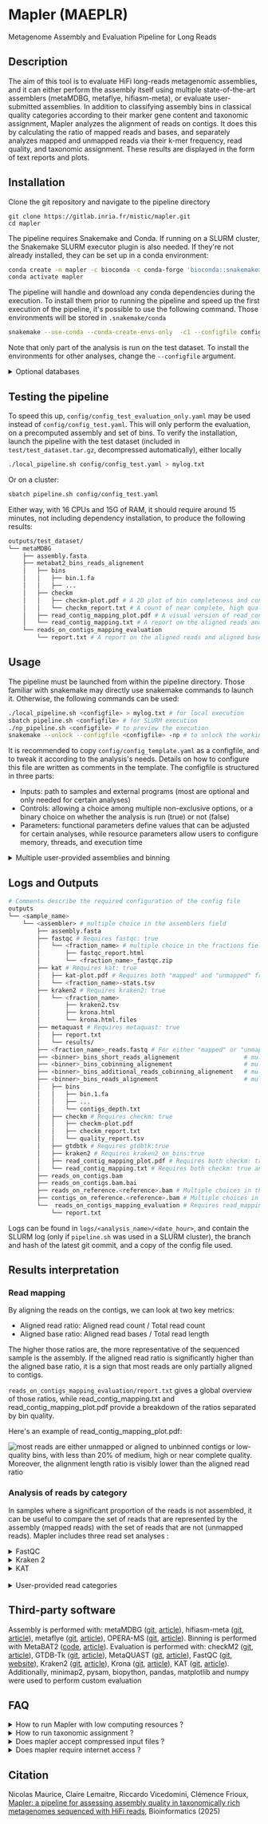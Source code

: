 # Mapler (MAEPLR)
Metagenome Assembly and Evaluation Pipeline for Long Reads


## Description
The aim of this tool is to evaluate HiFi long-reads metagenomic assemblies, and it can either perform the assembly itself using multiple state-of-the-art assemblers (metaMDBG, metaflye, hifiasm-meta), or evaluate user-submitted assemblies. In addition to classifying assembly bins in classical quality categories according to their marker gene content and taxonomic assignment, Mapler analyzes the alignment of reads on contigs. It does this by calculating the ratio of mapped reads and bases, and separately analyzes mapped and unmapped reads via their k-mer frequency, read quality, and taxonomic assignment. These results are displayed in the form of text reports and plots.

## Installation

Clone the git repository and navigate to the pipeline directory
```
git clone https://gitlab.inria.fr/mistic/mapler.git
cd mapler
```

The pipeline requires Snakemake and Conda. If running on a SLURM cluster, the Snakemake SLURM executor plugin is also needed. If they're not already installed, they can be set up in a conda environment:

```bash
conda create -n mapler -c bioconda -c conda-forge 'bioconda::snakemake>=8.28' 'conda-forge::conda>=24.1.2' bioconda::snakemake-executor-plugin-slurm 
conda activate mapler
```

The pipeline will handle and download any conda dependencies during the execution.
To install them prior to running the pipeline and speed up the first execution of the pipeline, it's possible to use the following command.
Those environments will be stored in `.snakemake/conda`

```bash
snakemake --use-conda --conda-create-envs-only  -c1 --configfile config/config_test.yaml
```
Note that only part of the analysis is run on the test dataset. 
To install the environments for other analyses, change the `--configfile` argument.

<details>
	<summary>Optional databases</summary>

   To run taxonomic assignment, both Kraken 2 (reads) and GTDB-Tk (bins) require external databases. If used, their path must be indicated in the configfile (kraken2db and gtdbtk_database).
   If not already available, several Kraken 2 databases are available [here](https://benlangmead.github.io/aws-indexes/k2), to be chosen depending on targeted taxa and available disk space. The GTDB-Tk reference data can be found [here](https://ecogenomics.github.io/GTDBTk/installing/index.html#installing-gtdbtk-reference-data).

</details>


## Testing the pipeline
To speed this up, `config/config_test_evaluation_only.yaml` may be used instead of `config/config_test.yaml`. This will only perform the evaluation, on a precomputed assembly and set of bins. 
To verify the installation, launch the pipeline with the test dataset (included in `test/test_dataset.tar.gz`, decompressed automatically), either locally
```bash
./local_pipeline.sh config/config_test.yaml > mylog.txt
```
Or on a cluster:
```bash
sbatch pipeline.sh config/config_test.yaml
```
Either way, with 16 CPUs and 15G of RAM, it should require around 15 minutes, not including dependency installation, to produce the following results: 
```bash
outputs/test_dataset/
└── metaMDBG
    ├── assembly.fasta
    ├── metabat2_bins_reads_alignement
    │   ├── bins
    │   │   ├── bin.1.fa
    │   │   ├── ...
    │   ├── checkm
    │   │   ├── checkm-plot.pdf # A 2D plot of bin completeness and contamination
    │   │   └── checkm_report.txt # A count of near complete, high quality, medium quality and low quality bins, followed by details on each bins
    │   ├── read_contig_mapping_plot.pdf # A visual version of read_contig_mapping.txt
    │   └── read_contig_mapping.txt # A report on the aligned reads and aligned bases ratios, split by bin quality
    └── reads_on_contigs_mapping_evaluation
        └── report.txt # A report on the aligned reads and aligned bases ratios
```

## Usage
The pipeline must be launched from within the pipeline directory. Those familiar with snakemake may directly use snakemake commands to launch it. Otherwise, the following commands can be used:  
```bash
./local_pipeline.sh <configfile> > mylog.txt # for local execution
sbatch pipeline.sh <configfile> # for SLURM execution
./np_pipeline.sh <configfile> # to preview the execution
snakemake --unlock --configfile <configfile> -np # to unlock the working directory after a crash
```
It is recommended to copy `config/config_template.yaml` as a configfile, and to tweak it according to the analysis's needs. 
Details on how to configure this file are written as comments in the template. The configfile is structured in three parts:
- Inputs: path to samples and external programs (most are optional and only needed for certain analyses)
- Controls: allowing a choice among multiple non-exclusive options, or a binary choice on whether the analysis is run (true) or not (false)
- Parameters: functional parameters define values that can be adjusted for certain analyses, while resource parameters allow users to configure memory, threads, and execution time

<details>
	<summary>Multiple user-provided assemblies and binning</summary>

   To use multiple user-provided assemblies and binning, you can either run them one at a time, or put the corresponding files (via a copy or the creation of a symbolic link) the assembly and/or bins like this:
   ```bash
   outputs/<sample_name>/<custom_assembly_process>/assembly.fasta
   outputs/<sample_name>/<assembly>/<custom_binning_process>_bins_reads_alignement/bins/<bins.fa>
   ```
   
   Then, in the configfile, insert <custom_assembly_process> in the list of assemblers and/or <custom_binning_process> in the list of binners, and launch the pipeline as usual. It should look something like this: 
   
   ```bash
   samples: 
      - name: <sample_name>
        read_path: </read/path.fastq>
      - name: <another_sample_name>
        read_path: </read/path.fastq>
   [...]
   assemblers: # uncomment assemblers to use them
   # - metaMDBG
    - <custom_assembly_process>
   [...]
   binners: # uncomment binners to use them
   # - metabat2
    - <custom_binning_process>
   ```
   Please note that <custom_assembly_process> cannot have the same name as any of the built-in assembly processes (metaMDBG, custom_assembly, metaflye, hifiasm_meta, operaMS). Likewise, the <custom_binning_process> cannot have the same name as any of the built-in binning processes (metabat2, custom)

</details>

## Logs and Outputs
```bash
# Comments describe the required configuration of the config file
outputs
└── <sample_name>
    └── <assembler> # multiple choice in the assemblers field
        ├── assembly.fasta
        ├── fastqc # Requires fastqc: true
        │   └── <fraction_name> # multiple choice in the fractions field
        │       ├── fastqc_report.html
        │       └── <fraction_name>_fastqc.zip
        ├── kat # Requires kat: true
        │   ├── kat-plot.pdf # Requires both "mapped" and "unmapped" fractions
        │   └── <fraction_name>-stats.tsv
        ├── kraken2 # Requires kraken2: true
        │   └── <fraction_name>
        │       ├── kraken2.tsv
        │       ├── krona.html
        │       └── krona.html.files
        ├── metaquast # Requires metaquast: true
        │   ├── report.txt
        │   └── results/
        ├── <fraction_name>_reads.fastq # For either "mapped" or "unmapped" fraction analysis
        ├── <binner>_bins_short_reads_alignement                  # multiple choices in the binners field. Requires short_read_binning: true
        ├── <binner>_bins_cobinning_alignement                    # multiple choices in the binners field. Requires short_read_cobinning: true
        ├── <binner>_bins_additional_reads_cobinning_alignement   # multiple choices in the binners field. Requires additional_reads_cobinning: true
        ├── <binner>_bins_reads_alignement                        # multiple choices in the binners field. Requires binning: true
        │   ├── bins
        │   │   ├── bin.1.fa
        │   │   ├── ...
        │   │   └── contigs_depth.txt
        │   ├── checkm # Requires checkm: true
        │   │   ├── checkm-plot.pdf
        │   │   ├── checkm_report.txt
        │   │   └── quality_report.tsv
        │   ├── gtdbtk # Requires gtdbtk:true
        │   ├── kraken2 # Requires kraken2_on_bins:true
        │   ├── read_contig_mapping_plot.pdf # Requires both checkm: true and read_mapping_evaluation: true
        │   └── read_contig_mapping.txt # Requires both checkm: true and read_mapping_evaluation: true
        ├── reads_on_contigs.bam
        ├── reads_on_contigs.bam.bai
        ├── reads_on_reference.<reference>.bam # Multiple choices in the reference_genomes field. Requires reference_mapping_evaluation:true
        ├── contigs_on_reference.<reference>.bam # Multiple choices in the reference_genomes field. Requires reference_mapping_evaluation:true
        └──  reads_on_contigs_mapping_evaluation # Requires read_mapping_evaluation: true
            └── report.txt
```
Logs can be found in `logs/<analysis_name>/<date_hour>`, and contain the SLURM log (only if `pipeline.sh` was used in a SLURM cluster), the branch and hash of the latest git commit, and a copy of the config file used.

## Results interpretation
### Read mapping
By aligning the reads on the contigs, we can look at two key metrics: 
 - Aligned read ratio: Aligned read count / Total read count
 - Aligned base ratio: Aligned read bases / Total read length

The higher those ratios are, the more representative of the sequenced sample is the assembly.
If the aligned read ratio is significantly higher than the aligned base ratio, it is a sign that most reads are only partially aligned to contigs.

`reads_on_contigs_mapping_evaluation/report.txt` gives a global overview of those ratios, while read_contig_mapping.txt and read_contig_mapping_plot.pdf provide a breakdown of the ratios separated by bin quality. 

Here's an example of read_contig_mapping_plot.pdf: 

![most reads are either unmapped or aligned to unbinned contigs or low-quality bins, with less than 20% of medium, high or near complete quality. Moreover, the alignment length ratio is visibly lower than the aligned read ratio](https://gitlab.inria.fr/-/project/48336/uploads/f84ee66686f8f09a7f335e836c0b4ef1/Screenshot_from_2025-02-26_15-28-45.png)

### Analysis of reads by category
In samples where a significant proportion of the reads is not assembled, it can be useful to compare the set of reads that are represented by the assembly (mapped reads) with the set of reads that are not (unmapped reads).
Mapler includes three read set analyses :
<details>
	<summary>FastQC</summary>
   
   With fastQC, it's possible to look into basic differences between the sets of reads. Generally, the unmapped reads are slightly shorter and of slightly worse quality than the assembled reads on average. 
   They can also tend to have a different GC ratio, but this is unlikely to reflect an actual assembly bias and more likely to be the result of a particular high abundance population being assembled better and happening to have a specific GC ratio.

Here's an example of fastqc_report.html: 
![Per base sequence quality plot](https://gitlab.inria.fr/-/project/48336/uploads/5b9bc2c9322a112c9799f9c49fbd9a37/image.png)
</details>
<details>
	<summary>Kraken 2</summary>

   By exploring the Krona plots, it's possible to check whether some taxa are only present in the unassembled portion of the reads, or whether some species have only been partially assembled, being present in both of the assembled and unassembled parts of the assembly. 
   Here's an example of krona.html: 
![Krona plot](https://gitlab.inria.fr/-/project/48336/uploads/41595f9710202edc41488a34d20c6055/image.png)


</details>
<details>
	<summary>KAT</summary>

   By computing the abundance of each read (via its median k-mer abundance) from the full set of reads, it is possible to check whether some abundances are better assembled than others. 
   Typically, low abundance reads are more libely to be more abundant in the unmapped portions, but the proportion and abundance threshold may very depending on the assembler used.
   Here's an example of `kat-plot.pdf`: 

   ![A plot showing the abundance of unmapped reads, mostly unique, with some more abundant reads, in a sort of exponential decay with some reads with a median k-mer occurrence of 2 or even 3, and mapped reads, also looking like an exponential decay, with with a less sharp decay, with still some reads with a median k-mer occurrence of 16](https://gitlab.inria.fr/-/project/48336/uploads/c573bd3e4c4c5a972da11e02dd868e00/Screenshot_from_2025-02-26_15-31-27.png)

</details>

<br>
<details>
	<summary>User-provided read categories</summary>

   Just like with user-provided assemblies, additional read categories can be inserted (via a file copy or the creation of a symbolic link) in the pipeline, and will be treated like any other: 
   ```bash
   outputs/<sample_name>/<assembler>/<fraction_name>_reads.fastq
   ```
   
   Then, in the configfile, insert <fraction_name> in the list of read categories, and launch the pipeline as usual. It should look something like this: 

   ```bash
   fractions:
    - <fraction_name>
   # - full #all reads
   # - mapped #reads that mapped to a contig, and were successfully assembled
   # - unmapped #reads that are not mapped to a contig
   ```
   Please note that <fraction_name> cannot have the same name as any of the built-in categories (full, mapped, unmapped)
</details>

   
## Third-party software
Assembly is performed with: metaMDBG ([git](https://github.com/GaetanBenoitDev/metaMDBG), [article](https://doi.org/10.1038/s41587-023-01983-6)),
hifiasm-meta ([git](https://github.com/xfengnefx/hifiasm-meta), [article](https://www.nature.com/articles/s41592-022-01478-3)),
metaflye ([git](https://github.com/mikolmogorov/Flye), [article](https://www.nature.com/articles/s41592-020-00971-x)),
OPERA-MS ([git](https://github.com/CSB5/OPERA-MS), [article](https://www.nature.com/articles/s41587-019-0191-2)).
Binning is performed with MetaBAT2 ([code](https://bitbucket.org/berkeleylab/metabat/src/master/), [article](https://pmc.ncbi.nlm.nih.gov/articles/PMC6662567/)).
Evaluation is performed with: 
checkM2 ([git](https://github.com/chklovski/CheckM2), [article](https://www.nature.com/articles/s41592-023-01940-w)),
GTDB-Tk ([git](https://github.com/Ecogenomics/GTDBTk), [article](https://academic.oup.com/bioinformatics/article/36/6/1925/5626182)),
MetaQUAST ([git](https://github.com/ablab/quast), [article](https://academic.oup.com/bioinformatics/article/32/7/1088/1743987)),
FastQC ([git](https://github.com/s-andrews/FastQC), [website](https://www.bioinformatics.babraham.ac.uk/projects/fastqc/)),
Kraken2 ([git](https://github.com/DerrickWood/kraken2), [article](https://genomebiology.biomedcentral.com/articles/10.1186/s13059-019-1891-0)),
Krona ([git](https://github.com/marbl/Krona), [article](https://bmcbioinformatics.biomedcentral.com/articles/10.1186/1471-2105-12-385)),
KAT ([git](https://github.com/TGAC/KAT), [article](https://academic.oup.com/bioinformatics/article/33/4/574/2664339)).
Additionally, minimap2, pysam, biopython, pandas, matplotlib and numpy were used to perform custom evaluation

## FAQ
<details>
	<summary>How to run Mapler with low computing resources ?</summary>

   The default resources in `config/config_template.yaml` are designed to handle large and complex datasets (150G soil sample). 
   On smaller or less diverse datasets, it is possible to lower their required memory.

   Kraken2 and KAT are both quite memory intensive, if resources are limited, they can be skipped by setting `kat: false`and `kraken2: false`in the config file. 

   The assembly is also quite costly. If available, using a precomputed assembly as an input can save computational resources.
</details>

<details>
	<summary>How to run taxonomic assignment ?</summary>

   There are three ways to use taxonomic assignment with mapler :
- Taxonomic assignment of reads : done with kraken2 (`kraken2: true` in the config file) 
- Taxonomic assignment of all bins : done with GTDB-Tk (`gtdbtk: true` in the config file)
- Taxonomic assignment of specific bins of the bins folder : done with kraken2 (`kraken2_on_bins: true`in the config file). It is generally recommended to use GTDB-Tk on bins, but kraken2 can provide a way to check for coherence between the reads and specific bins.
</details>

<details>
	<summary>Does mapler accept compressed input files ?</summary>

   Most rules accept gzip compressed reads, although there is one exception : OPERA-MS assembly. 
   It is however recommended to use uncompressed reads, as Mapler uses multiple programs that would otherwise each decompress the reads internally.
</details>

<details>
	<summary>Does mapler require internet access ?</summary>

   Most rules do not require internet access, although there is one exception : kronadb_download, used to download krona taxonomy for kraken2 analyses.
   If not already present and included in the config file, the checkm2 database (rule checkm_db_download) and mash (rule gtdbtk_on_bins) databases also require an internet connection to be downloaded the first time they are used.
</details>


## Citation
   Nicolas Maurice, Claire Lemaitre, Riccardo Vicedomini, Clémence Frioux, [Mapler: a pipeline for assessing assembly quality in taxonomically rich metagenomes sequenced with HiFi reads](https://academic.oup.com/bioinformatics/article/41/6/btaf334/8157874), Bioinformatics (2025)


